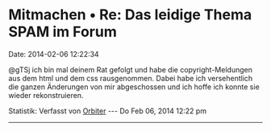 Mitmachen • Re: Das leidige Thema SPAM im Forum
===============================================

Date: 2014-02-06 12:22:34

\@gTSj ich bin mal deinem Rat gefolgt und habe die copyright-Meldungen
aus dem html und dem css rausgenommen. Dabei habe ich versehentlich die
ganzen Änderungen von mir abgeschossen und ich hoffe ich konnte sie
wieder rekonstruieren.

Statistik: Verfasst von
[Orbiter](http://forum.yacy-websuche.de/memberlist.php?mode=viewprofile&u=2)
--- Do Feb 06, 2014 12:22 pm

------------------------------------------------------------------------
